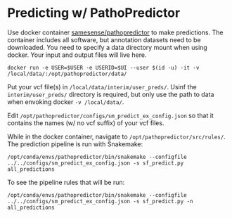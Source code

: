 Predicting w/ PathoPredictor
==============================

Use docker container [samesense/pathopredictor](https://hub.docker.com/r/samesense/pathopredictor/) to make predictions. The container includes all software, but annotation datasets need to be downloaded. You need to specify a data directory mount when using docker. Your input and output files will live here.

```
docker run -e USER=$USER -e USERID=$UI --user $(id -u) -it -v /local/data/:/opt/pathopredictor/data/
```

Put your vcf file(s) in `/local/data/interim/user_preds/`. Usinf the `interim/user_preds/` directory is required, but only use the path to data when envoking docker `-v /local/data/`.

Edit `/opt/pathopredictor/configs/sm_predict_ex_config.json` so that it contains the names (w/ no vcf suffix) of your vcf files.

While in the docker container, navigate to `/opt/pathopredictor/src/rules/`. The prediction pipeline is run with Snakemake:

```
/opt/conda/envs/pathopredictor/bin/snakemake --configfile ../../configs/sm_predict_ex_config.json -s sf_predict.py all_predictions
```

To see the pipeline rules that will be run:

```
/opt/conda/envs/pathopredictor/bin/snakemake --configfile ../../configs/sm_predict_ex_config.json -s sf_predict.py -n all_predictions
```
